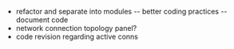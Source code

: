 - refactor and separate into modules
-- better coding practices
-- document code
- network connection topology panel?
- code revision regarding active conns